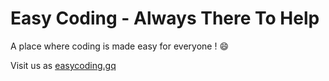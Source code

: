 # Easy Coding - Always There To Help
A place where coding is made easy for everyone ! :smile:

Visit us as [easycoding.gq](http://easycoding.gq)
